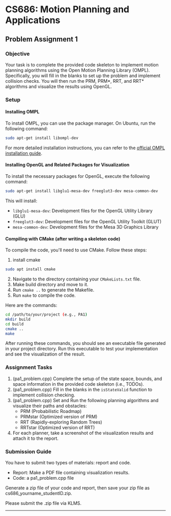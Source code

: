 
# CS686: Motion Planning and Applications
## Problem Assignment 1

### Objective

Your task is to complete the provided code skeleton to implement motion planning algorithms using the Open Motion Planning Library (OMPL). Specifically, you will fill in the blanks to set up the problem and implement collision checks. You will then run the PRM, PRM*, RRT, and RRT* algorithms and visualize the results using OpenGL.

### Setup

#### Installing OMPL

To install OMPL, you can use the package manager. On Ubuntu, run the following command:

```bash
sudo apt-get install libompl-dev
```

For more detailed installation instructions, you can refer to the [official OMPL installation guide](http://ompl.kavrakilab.org/installation.html).

#### Installing OpenGL and Related Packages for Visualization

To install the necessary packages for OpenGL, execute the following command:

```bash
sudo apt-get install libglu1-mesa-dev freeglut3-dev mesa-common-dev
```

This will install:

- `libglu1-mesa-dev`: Development files for the OpenGL Utility Library (GLU)
- `freeglut3-dev`: Development files for the OpenGL Utility Toolkit (GLUT)
- `mesa-common-dev`: Development files for the Mesa 3D Graphics Library

#### Compiling with CMake (after writing a skeleton code) 

To compile the code, you'll need to use CMake. Follow these steps:

1. install cmake
```bash
sudo apt install cmake
```
2. Navigate to the directory containing your `CMakeLists.txt` file.
3. Make build directory and move to it.
4. Run `cmake ..` to generate the Makefile.
5. Run `make` to compile the code.

Here are the commands:
```bash
cd /path/to/your/project (e.g., PA1)
mkdir build
cd build
cmake ..
make
```

After running these commands, you should see an executable file generated in your project directory. 
Run this executable to test your implementation and see the visualization of the result.

### Assignment Tasks
1. (pa1_problem.cpp) Complete the setup of the state space, bounds, and space information in the provided code skeleton (i.e., TODOs).
2. (pa1_problem.cpp) Fill in the blanks in the `isStateValid` function to implement collision checking.
3. (pa1_problem.cpp) Set and Run the following planning algorithms and visualize their paths and obstacles:
    - PRM (Probabilistic Roadmap)
    - PRMstar (Optimized version of PRM)
    - RRT (Rapidly-exploring Random Trees)
    - RRTstar (Optimized version of RRT)
4. For each planner, take a screenshot of the visualization results and attach it to the report.

### Submission Guide
You have to submit two types of materials: report and code.
- Report: Make a PDF file containing visualization results.
- Code: a pa1_problem.cpp file

Generate a zip file of your code and report, then save your zip file as cs686_yourname_studentID.zip.

Please submit the .zip file via KLMS.

---


